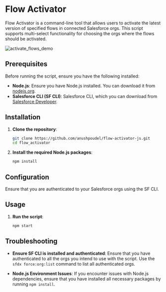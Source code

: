 # Flow Activator

Flow Activator is a command-line tool that allows users to activate the latest version of specified flows in connected Salesforce orgs. This script supports multi-select functionality for choosing the orgs where the flows should be activated.

![activate_flows_demo](https://github.com/anushpoudel/flow-activator-js/assets/31843222/38dbf200-8f3d-45f0-87f4-ea24d180fb88)

## Prerequisites

Before running the script, ensure you have the following installed:

- **Node.js**: Ensure you have Node.js installed. You can download it from [nodejs.org](https://nodejs.org/).
- **Salesforce CLI (SF CLI)**: Salesforce CLI, which you can download from [Salesforce Developer](https://developer.salesforce.com/tools/sfdxcli).

## Installation

1. **Clone the repository**:

   ```bash
   git clone https://github.com/anushpoudel/flow-activator-js.git
   cd flow_activator
   ```

2. **Install the required Node.js packages**:

   ```bash
   npm install
   ```

## Configuration

Ensure that you are authenticated to your Salesforce orgs using the SF CLI.

## Usage

1. **Run the script**:

   ```bash
   npm start
   ```

## Troubleshooting

- **Ensure SF CLI is installed and authenticated**:
  Ensure that you have authenticated to all the orgs you intend to use with the script. Use the `sfdx force:org:list` command to list all authenticated orgs.

- **Node.js Environment Issues**:
  If you encounter issues with Node.js dependencies, ensure that you have installed all necessary packages by running `npm install`.
